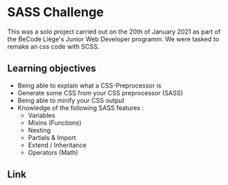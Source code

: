 # SASS Challenge

This was a solo project carried out on the 20th of January 2021 as part of the BeCode Liège's Junior Web Developer programm. We were tasked to remake an css code with SCSS.

## Learning objectives
 * Being able to explain what a CSS-Preprocessor is
 * Generate some CSS from your CSS preprocessor (SASS)
 * Being able to minify your CSS output
 * Knowledge of the following SASS features :
 	* Variables
 	* Mixins (Functions)
 	* Nesting
 	* Partials & Import
 	* Extend / Inheritance
 	* Operators (Math)

## Link